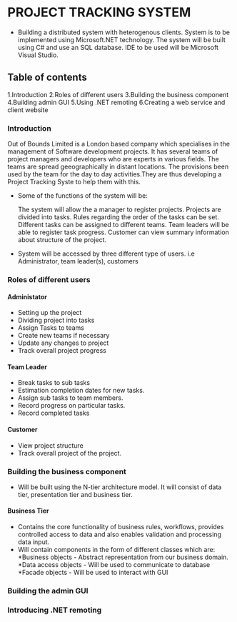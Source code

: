 # PROJECT TRACKING SYSTEM

- Building a distributed system with heterogenous clients. System is to be implemented using Microsoft.NET technology. The system will be built using C# and use an SQL database. IDE to be used will be Microsoft Visual Studio.

## Table of contents

1.Introduction
2.Roles of different users
3.Building the business component
4.Building admin GUI
5.Using .NET remoting
6.Creating a web service and client website

### Introduction

Out of Bounds Limited is a London based company which specialises in the management of Software development projects. It has several teams of project managers and developers who are experts in various fields. The teams are spread geeographically in distant locations. The provisions been used by the team for the day to day activities.They are thus developing a Project Tracking Syste to help them with this.

- Some of the functions of the system will be:

  The system will allow the a manager to register projects.
  Projects are divided into tasks.
  Rules regarding the order of the tasks can be set.
  Different tasks can be assigned to different teams.
  Team leaders will be able to register task progress.
  Customer can view summary information about structure of the project.

- System will be accessed by three different type of users. i.e Administrator, team leader(s), customers

### Roles of different users

#### Administator

- Setting up the project
- Dividing project into tasks
- Assign Tasks to teams
- Create new teams if necessary
- Update any changes to project
- Track overall project progress

#### Team Leader

- Break tasks to sub tasks
- Estimation completion dates for new tasks.
- Assign sub tasks to team members.
- Record progress on particular tasks.
- Record completed tasks

#### Customer

- View project structure
- Track overall project of the project.

### Building the business component

- Will be built using the N-tier architecture model. It will consist of data tier, presentation tier and business tier.

#### Business Tier

- Contains the core functionality of business rules, workflows, provides controlled access to data and also enables validation and processing data input.
- Will contain components in the form of different classes which are:
  *Business objects - Abstract representation from our business domain.
  *Data access objects - Will be used to communicate to database
  *Facade objects - Will be used to interact with GUI

### Building the admin GUI

### Introducing .NET remoting
